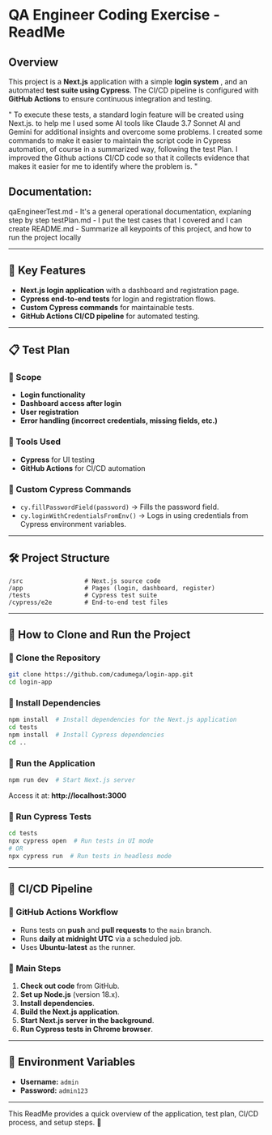 # QA Engineer Coding Exercise - ReadMe

## Overview
This project is a **Next.js** application with a simple **login system** ,
and an automated **test suite using Cypress**. 
The CI/CD pipeline is configured with **GitHub Actions** to ensure continuous integration and testing.

"
To execute these tests, a standard login feature will be created using Next.js. to help me I used some AI tools like Claude 3.7 Sonnet AI and Gemini for additional insights and overcome some problems.
I created some commands to make it easier to maintain the script code in Cypress automation, of course in a summarized way, following the test Plan.
I improved the Github actions CI/CD code so that it collects evidence that makes it easier for me to identify where the problem is.
"

## Documentation:
qaEngineerTest.md - It's a general operational documentation, explaning step by step 
testPlan.md - I put the test cases that I covered and I can create
README.md - Summarize all keypoints of this project, and how to run the project locally

---

## 📌 Key Features
- **Next.js login application** with a dashboard and registration page.
- **Cypress end-to-end tests** for login and registration flows.
- **Custom Cypress commands** for maintainable tests.
- **GitHub Actions CI/CD pipeline** for automated testing.

---

## 📋 Test Plan
### 🔹 Scope
- **Login functionality**
- **Dashboard access after login**
- **User registration**
- **Error handling (incorrect credentials, missing fields, etc.)**

### 🔹 Tools Used
- **Cypress** for UI testing
- **GitHub Actions** for CI/CD automation

### 🔹 Custom Cypress Commands
- `cy.fillPasswordField(password)` → Fills the password field.
- `cy.loginWithCredentialsFromEnv()` → Logs in using credentials from Cypress environment variables.

---

## 🛠️ Project Structure
```
/src                 # Next.js source code
/app                 # Pages (login, dashboard, register)
/tests               # Cypress test suite
/cypress/e2e         # End-to-end test files
```

---

## 🚀 How to Clone and Run the Project

### 🔹 Clone the Repository
```sh
git clone https://github.com/cadumega/login-app.git
cd login-app
```

### 🔹 Install Dependencies
```sh
npm install  # Install dependencies for the Next.js application
cd tests
npm install  # Install Cypress dependencies
cd ..
```

### 🔹 Run the Application
```sh
npm run dev  # Start Next.js server
```
Access it at: **http://localhost:3000**

### 🔹 Run Cypress Tests
```sh
cd tests
npx cypress open  # Run tests in UI mode
# OR
npx cypress run  # Run tests in headless mode
```

---

## 🔄 CI/CD Pipeline
### 🔹 GitHub Actions Workflow
- Runs tests on **push** and **pull requests** to the `main` branch.
- Runs **daily at midnight UTC** via a scheduled job.
- Uses **Ubuntu-latest** as the runner.

### 🔹 Main Steps
1. **Check out code** from GitHub.
2. **Set up Node.js** (version 18.x).
3. **Install dependencies**.
4. **Build the Next.js application**.
5. **Start Next.js server in the background**.
6. **Run Cypress tests in Chrome browser**.

---

## 📌 Environment Variables
- **Username:** `admin`
- **Password:** `admin123`

---

This ReadMe provides a quick overview of the application, test plan, CI/CD process, and setup steps. 🚀


